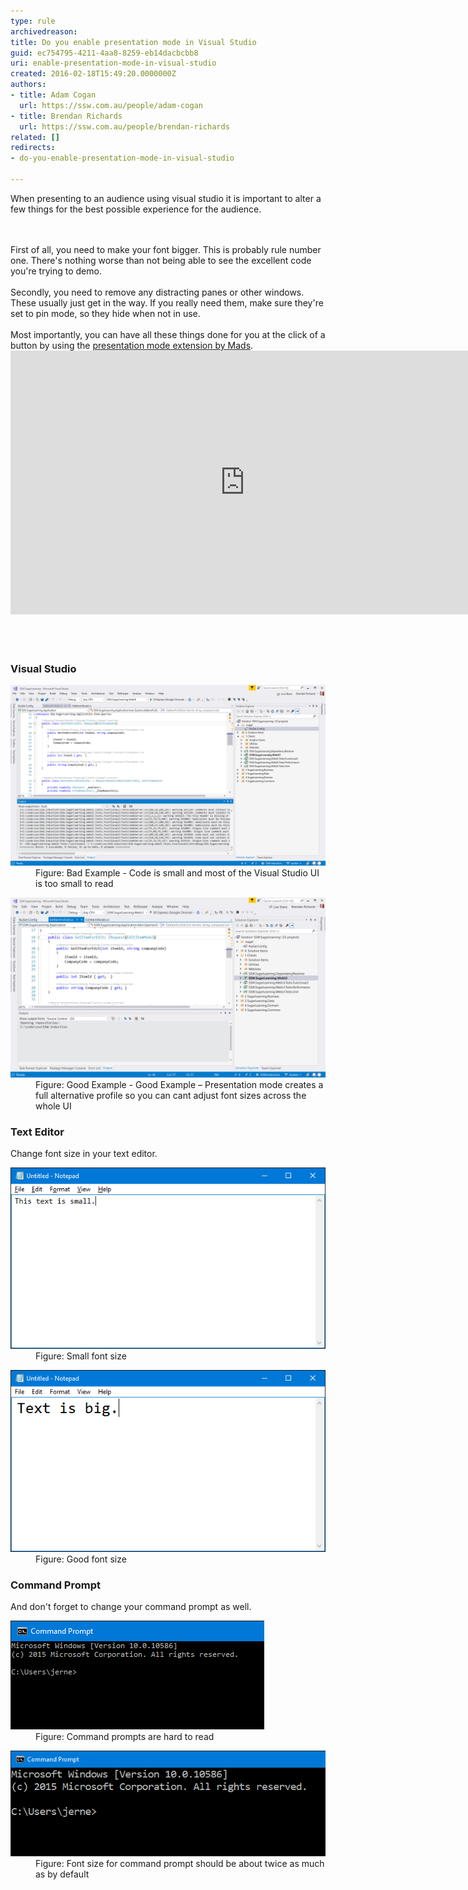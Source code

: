 ```yaml
---
type: rule
archivedreason: 
title: Do you enable presentation mode in Visual Studio
guid: ec754795-4211-4aa8-8259-eb14dacbcbb8
uri: enable-presentation-mode-in-visual-studio
created: 2016-02-18T15:49:20.0000000Z
authors:
- title: Adam Cogan
  url: https://ssw.com.au/people/adam-cogan
- title: Brendan Richards
  url: https://ssw.com.au/people/brendan-richards
related: []
redirects:
- do-you-enable-presentation-mode-in-visual-studio

---
```



<div>​​​When presenting to an audience using visual studio it is important to alter a few things for the best possible experience for the audience.<br></div>
<br><excerpt class='endintro'></excerpt><br>
<p></p><div><div>First of all, you need to make your font bigger. This is probably rule number one. There's nothing worse than not being able to see the excellent code you're trying to demo.<br></div><div>
      <br>
   </div>Secondly, you need to remove any distracting panes or other windows. These usually just get in the way. If you really need them, make sure they're set to pin mode, so they hide when not in use.</div><div>
   <br>
</div><div>Most importantly, you can have all these things done for you at the click of a button by using the 
   <a href="https://devblogs.microsoft.com/visualstudio/use-visual-studio-in-presentation-mode/">presentation mode extension by Mads​</a>.​<br>
   <div class="ms-rtestate-read ms-rte-embedcode ms-rte-embedil ms-rtestate-notify">
      <iframe width="750" height="422" src="https://www.youtube.com/embed/7wMJIYz9lvU" frameborder="0"></iframe> </div>
   <br>
   <br>
</div><h3 class="ssw15-rteElement-H3">Visual Studio</h3><dl class="badImage"><dt> 
      <img src="present_off.png" alt="present_off.png" style="width:750px;" /> 
   </dt><dd>Figure: Bad Example - Code is small and most of the Visual Studio UI is too small to read</dd></dl><dl class="goodImage"><dt> 
      <img src="present_on.png" alt="present_on.png" style="width:750px;" /> 
      <br>
   </dt><dd>Figure: Good Example - Good Example – Presentation mode creates a full alternative profile so you can cant adjust font sizes across the whole UI<br></dd></dl><h3 class="ssw15-rteElement-H3">Text Editor</h3><p>Change font size in your text editor.<br></p><dl class="badImage"><dt> 
      <img src="notepad_bad.png" alt="notepad_bad.png" /> 
   </dt><dd>Figure: Small font size<br></dd></dl><dl class="goodImage"><dt> 
      <img src="notepad_good2.png" alt="notepad_good2.png" /> 
   </dt><dd>Figure: Good font size<br></dd></dl><h3 class="ssw15-rteElement-H3">Command Prompt</h3><p>And don't forget to change your command prompt as well.</p><dl class="badImage"><dt> 
      <img src="cmd_bad_2.png" alt="cmd_bad_2.png" /> 
   </dt><dd> Figure: Command prompts are hard to read<br></dd></dl><dl class="goodImage"><dt> 
      <img src="cmd_good_2.png" alt="cmd_good_2.png" /> 
   </dt><dd>Figure: Font size for command prompt should be about twice as much as by default</dd></dl> 
<br>


